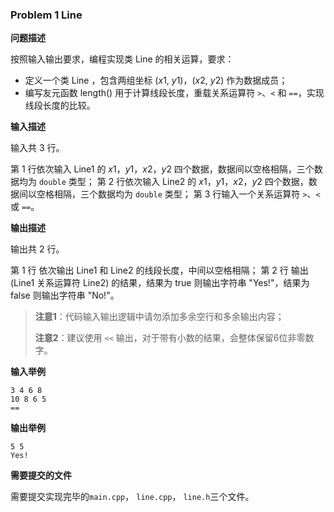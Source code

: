 ### Problem 1 Line

**问题描述**

按照输入输出要求，编程实现类 Line 的相关运算，要求：

- 定义一个类 Line ，包含两组坐标 (*x*1, *y*1)，(*x*2, *y*2) 作为数据成员；
- 编写友元函数 length() 用于计算线段长度，重载关系运算符 `>`、`<` 和 `==`，实现线段长度的比较。

**输入描述**

输入共 3 行。

第 1 行依次输入 Line1 的 *x*1，*y*1，*x*2，*y*2 四个数据，数据间以空格相隔，三个数据均为 `double` 类型； 第 2 行依次输入 Line2 的 *x*1，*y*1，*x*2，*y*2 四个数据，数据间以空格相隔，三个数据均为 `double` 类型； 第 3 行输入一个关系运算符 `>`、`<` 或 `==`。

**输出描述**

输出共 2 行。

第 1 行 依次输出 Line1 和 Line2 的线段长度，中间以空格相隔； 第 2 行 输出 (Line1 关系运算符 Line2) 的结果，结果为 true 则输出字符串 "Yes!"，结果为 false 则输出字符串 "No!"。

> **注意1**：代码输入输出逻辑中请勿添加多余空行和多余输出内容； 
>
> **注意2**：建议使用 `<<` 输出，对于带有小数的结果，会整体保留6位非零数字。

**输入举例**

```
3 4 6 8
10 8 6 5
==
```

**输出举例**

```
5 5
Yes!
```

**需要提交的文件**

需要提交实现完毕的`main.cpp`， `line.cpp`， `line.h`三个文件。